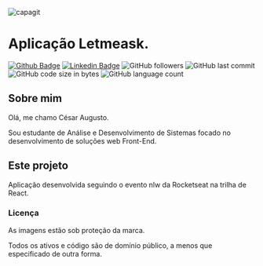 ![capagit](https://user-images.githubusercontent.com/67242974/112635878-1c994500-8e1b-11eb-94f0-c017b159c160.jpg)

# Aplicação Letmeask.

[![Github Badge](https://img.shields.io/badge/-Github-000?style=flat-square&logo=Github&logoColor=white&link=https://github.com/Cesar4ugusto)](https://github.com/Cesar4ugusto)
[![Linkedin Badge](https://img.shields.io/badge/-LinkedIn-blue?style=flat-square&logo=Linkedin&logoColor=white&linkhttps://www.linkedin.com/in/c%C3%A9sar-augusto-aa8143160//)](https://www.linkedin.com/in/c%C3%A9sar-augusto-aa8143160//)
![GitHub followers](https://img.shields.io/github/followers/Cesar4ugusto?style=social)
![GitHub last commit](https://img.shields.io/github/last-commit/Cesar4ugusto/Projeto_Letmeask?style=social)
![GitHub code size in bytes](https://img.shields.io/github/languages/code-size/Cesar4ugusto/Projeto_Letmeask?style=social)
![GitHub language count](https://img.shields.io/github/languages/count/Cesar4ugusto/Projeto_Letmeask?style=social)


## Sobre mim

Olá, me chamo César Augusto.

Sou estudante de Análise e Desenvolvimento de Sistemas focado no desenvolvimento de soluções web Front-End.

## Este projeto

Aplicação desenvolvida seguindo o evento nlw da Rocketseat na trilha de React. 

### Licença

As imagens estão sob proteção da marca.

Todos os ativos e código são de domínio público, a menos que especificado de outra forma.
